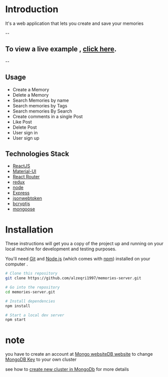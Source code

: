 # Introduction
It's a web application that lets you create and save your memories 

--
## To view a live example , **[click here](https://flamboyant-ramanujan-1e2385.netlify.app/posts)**.
--

## Usage
- Create a Memory
- Delete a Memory
- Search Memories by name
- Search memories by Tags
- Search memories By Search
- Create comments in a single Post
- Like Post
- Delete Post
- User sign in
- User sign up

## Technologies Stack
- [ReactJS](https://reactjs.org/)
- [Material-UI](https://mui.com/getting-started/usage/)
- [React Router](https://reactrouter.com/)
- [redux](https://redux.js.org/)
- [node](https://nodejs.org/en/) 
- [Express](http://expressjs.com/) 
- [jsonwebtoken](https://www.npmjs.com/package/jsonwebtoken) 
- [bcryptjs](https://www.npmjs.com/package/bcryptjs) 
- [mongoose](https://mongoosejs.com/) 

 # Installation
These instructions will get you a copy of the project up and running on your local machine for development and testing purposes.

You'll need [Git](https://git-scm.com) and [Node.js](https://nodejs.org/en/download/) (which comes with [npm](http://npmjs.com)) installed on your computer .

```bash
# Clone this repository
git clone https://github.com/alzeqri1997/memories-server.git

# Go into the repository
cd memories-server.git

# Install dependencies
npm install

# Start a local dev server
npm start
```

# note 
you have to create an account at [Mongo websiteDB website]() to change [MongoDB Key]() to your own cluster 

see how to [create new cluster in MongoDb](https://www.mongodb.com/basics/clusters/mongodb-cluster-setup) for more details
